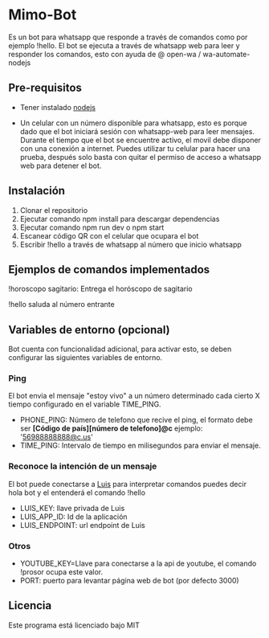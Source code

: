 # Mimo-Bot

Es un bot para whatsapp que responde a través de comandos como por ejemplo !hello. El bot se ejecuta a través de whatsapp web para leer y responder los comandos, esto con ayuda de @ open-wa / wa-automate-nodejs 

## Pre-requisitos

- Tener instalado [nodejs](https://nodejs.org/es/) 

- Un celular con un número disponible para whatsapp,  esto es porque dado que el bot iniciará sesión con whatsapp-web para leer mensajes. Durante el tiempo que el bot se encuentre activo, el movil debe disponer con una conexión a internet. Puedes utilizar tu celular para hacer una prueba, después solo basta con quitar el permiso de acceso a whatsapp web para detener el bot.

## Instalación

1. Clonar el repositorio
2. Ejecutar comando npm install para descargar dependencias
3. Ejecutar comando npm run dev o npm start
4. Escanear código QR con el celular que ocupara el bot
5. Escribir !hello a través de whatsapp al número que inicio whatsapp

## Ejemplos de comandos implementados

!horoscopo sagitario: Entrega el horóscopo de sagitario

!hello saluda al número entrante

## Variables de entorno (opcional)

Bot cuenta con funcionalidad adicional, para activar esto, se deben configurar las siguientes variables de entorno.

### Ping

El bot envia el mensaje "estoy vivo" a un número determinado cada cierto X tiempo configurado en el variable TIME_PING.

- PHONE_PING: Número de telefono que recive el ping, el formato debe ser **[Código de país][número de telefono]@c** ejemplo: '56988888888@c.us'
- TIME_PING: Intervalo de tiempo en milisegundos para enviar el mensaje.

### Reconoce la intención de un mensaje

El bot puede conectarse a [Luis](https://www.luis.ai/) para interpretar comandos puedes decir hola bot y el entenderá el comando !hello

- LUIS_KEY: llave privada de Luis
- LUIS_APP_ID: Id de la aplicación
- LUIS_ENDPOINT: url endpoint de Luis

### Otros 
- YOUTUBE_KEY=Llave para conectarse a la api de youtube, el comando !prosor ocupa este valor.
- PORT: puerto para levantar página web de bot (por defecto 3000)


## Licencia
 
Este programa está licenciado bajo MIT